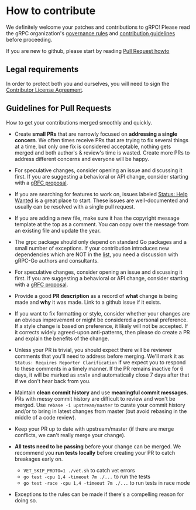 # How to contribute

We definitely welcome your patches and contributions to gRPC! Please read the gRPC
organization's [governance rules](https://github.com/grpc/grpc-community/blob/master/governance.md)
and [contribution guidelines](https://github.com/grpc/grpc-community/blob/master/CONTRIBUTING.md) before proceeding.

If you are new to github, please start by reading [Pull Request howto](https://help.github.com/articles/about-pull-requests/)

## Legal requirements

In order to protect both you and ourselves, you will need to sign the
[Contributor License Agreement](https://identity.linuxfoundation.org/projects/cncf).

## Guidelines for Pull Requests
How to get your contributions merged smoothly and quickly.

- Create **small PRs** that are narrowly focused on **addressing a single
  concern**. We often times receive PRs that are trying to fix several things at
  a time, but only one fix is considered acceptable, nothing gets merged and
  both author's & review's time is wasted. Create more PRs to address different
  concerns and everyone will be happy.

- For speculative changes, consider opening an issue and discussing it first. If
  you are suggesting a behavioral or API change, consider starting with a [gRFC 
  proposal](https://github.com/grpc/proposal).

- If you are searching for features to work on, issues labeled [Status: Help
  Wanted](https://github.com/grpc/grpc-go/issues?q=is%3Aissue+is%3Aopen+sort%3Aupdated-desc+label%3A%22Status%3A+Help+Wanted%22)
  is a great place to start. These issues are well-documented and usually can be
  resolved with a single pull request.

- If you are adding a new file, make sure it has the copyright message template 
  at the top as a comment. You can copy over the message from an existing file 
  and update the year.

- The grpc package should only depend on standard Go packages and a small number
  of exceptions. If your contribution introduces new dependencies which are NOT
  in the [list](https://godoc.org/google.golang.org/grpc?imports), you need a
  discussion with gRPC-Go authors and consultants.

- For speculative changes, consider opening an issue and discussing it first. If
  you are suggesting a behavioral or API change, consider starting with a [gRFC
  proposal](https://github.com/grpc/proposal).

- Provide a good **PR description** as a record of **what** change is being made
  and **why** it was made. Link to a github issue if it exists.

- If you want to fix formatting or style, consider whether your changes are an 
  obvious improvement or might be considered a personal preference. If a style 
  change is based on preference, it likely will not be accepted. If it corrects 
  widely agreed-upon anti-patterns, then please do create a PR and explain the 
  benefits of the change.

- Unless your PR is trivial, you should expect there will be reviewer comments
  that you'll need to address before merging. We'll mark it as `Status: Requires
  Reporter Clarification` if we expect you to respond to these comments in a
  timely manner. If the PR remains inactive for 6 days, it will be marked as
  `stale` and automatically close 7 days after that if we don't hear back from
  you.

- Maintain **clean commit history** and use **meaningful commit messages**. PRs
  with messy commit history are difficult to review and won't be merged. Use
  `rebase -i upstream/master` to curate your commit history and/or to bring in
  latest changes from master (but avoid rebasing in the middle of a code
  review).

- Keep your PR up to date with upstream/master (if there are merge conflicts, we
  can't really merge your change).

- **All tests need to be passing** before your change can be merged. We
  recommend you **run tests locally** before creating your PR to catch breakages
  early on.
  - `VET_SKIP_PROTO=1 ./vet.sh` to catch vet errors
  - `go test -cpu 1,4 -timeout 7m ./...` to run the tests
  - `go test -race -cpu 1,4 -timeout 7m ./...` to run tests in race mode

- Exceptions to the rules can be made if there's a compelling reason for doing so.
